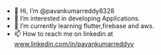 - 👋 Hi, I’m @pavankumarreddy8328
- 👀 I’m interested in developing Applications.
- 🌱 I’m currently learning flutter,firebase and aws.
- 📫 How to reach me on linkedin at www.linkedin.com/in/pavankumarreddyv

<!---
pavankumarreddy8328/pavankumarreddy8328 is a ✨ special ✨ repository because its `README.md` (this file) appears on your GitHub profile.
You can click the Preview link to take a look at your changes.
--->
